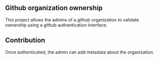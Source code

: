 ## Github organization ownership

This project allows the admins of a github organization to validate ownership using a github authentication interface. 

## Contribution

Once authenticated, the admin can add metadata about the organization. 